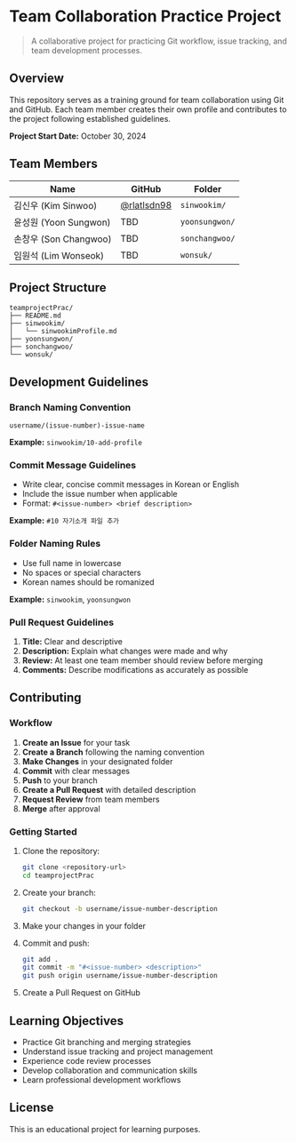 # Team Collaboration Practice Project

> A collaborative project for practicing Git workflow, issue tracking, and team development processes.

## Overview

This repository serves as a training ground for team collaboration using Git and GitHub. Each team member creates their own profile and contributes to the project following established guidelines.

**Project Start Date:** October 30, 2024

## Team Members

| Name | GitHub | Folder |
|------|--------|--------|
| 김신우 (Kim Sinwoo) | [@rlatlsdn98](https://github.com/rlatlsdn98) | `sinwookim/` |
| 윤성원 (Yoon Sungwon) | TBD | `yoonsungwon/` |
| 손창우 (Son Changwoo) | TBD | `sonchangwoo/` |
| 임원석 (Lim Wonseok) | TBD | `wonsuk/` |

## Project Structure

```
teamprojectPrac/
├── README.md
├── sinwookim/
│   └── sinwookimProfile.md
├── yoonsungwon/
├── sonchangwoo/
└── wonsuk/
```

## Development Guidelines

### Branch Naming Convention

```
username/(issue-number)-issue-name
```

**Example:** `sinwookim/10-add-profile`

### Commit Message Guidelines

- Write clear, concise commit messages in Korean or English
- Include the issue number when applicable
- Format: `#<issue-number> <brief description>`

**Example:** `#10 자기소개 파일 추가`

### Folder Naming Rules

- Use full name in lowercase
- No spaces or special characters
- Korean names should be romanized

**Example:** `sinwookim`, `yoonsungwon`

### Pull Request Guidelines

1. **Title:** Clear and descriptive
2. **Description:** Explain what changes were made and why
3. **Review:** At least one team member should review before merging
4. **Comments:** Describe modifications as accurately as possible

## Contributing

### Workflow

1. **Create an Issue** for your task
2. **Create a Branch** following the naming convention
3. **Make Changes** in your designated folder
4. **Commit** with clear messages
5. **Push** to your branch
6. **Create a Pull Request** with detailed description
7. **Request Review** from team members
8. **Merge** after approval

### Getting Started

1. Clone the repository:
   ```bash
   git clone <repository-url>
   cd teamprojectPrac
   ```

2. Create your branch:
   ```bash
   git checkout -b username/issue-number-description
   ```

3. Make your changes in your folder

4. Commit and push:
   ```bash
   git add .
   git commit -m "#<issue-number> <description>"
   git push origin username/issue-number-description
   ```

5. Create a Pull Request on GitHub

## Learning Objectives

- Practice Git branching and merging strategies
- Understand issue tracking and project management
- Experience code review processes
- Develop collaboration and communication skills
- Learn professional development workflows

## License

This is an educational project for learning purposes.